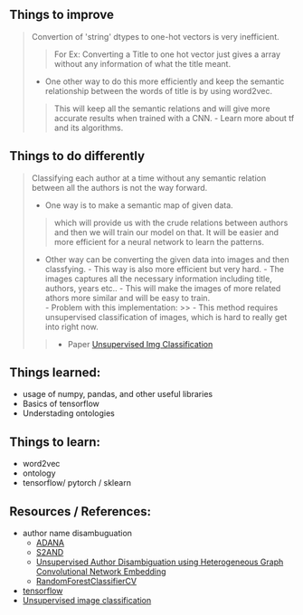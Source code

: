 ## Things to improve
> Convertion of 'string' dtypes to one-hot vectors is      very inefficient.
> > For Ex: Converting a Title to one hot vector just gives a array without any information of what the title meant.
> - One other way to do this more efficiently and keep the semantic relationship between the words of title is by using word2vec.
> > This will keep all the semantic relations and will give more accurate results when trained with a CNN.
    - Learn more about tf and its algorithms.
## Things to do differently
>  Classifying each author at a time without any semantic relation between all the authors is not the way forward.
> - One way is to make a semantic map of given data. 
>> which will provide us with the crude relations between authors and then we will train our model on that. It will be easier and more efficient for a neural network to learn the patterns.
>  - Other way can be converting the given data into images and then classfying.
      - This way is also more efficient but very hard.
      - The images captures all the necessary information including title, authors, years etc.. 
      - This will make the images of more related athors more similar and will be easy to train.     
      - Problem with this implementation:
    >> - This method requires unsupervised classification of images, which is hard to really get into right now.
   >>- Paper [Unsupervised Img Classification](https://github.com/wvangansbeke/Unsupervised-Classification)
                    
## Things learned:
- usage of numpy, pandas, and other useful libraries
- Basics of tensorflow
- Understading ontologies

## Things to learn: 
- word2vec
- ontology
- tensorflow/ pytorch / sklearn


## Resources / References:
- author name disambuguation
    - [ADANA](https://www.aminer.org/disambiguation)
    - [S2AND](https://github.com/allenai/S2AND)
    - [Unsupervised Author Disambiguation using Heterogeneous Graph Convolutional Network Embedding](https://github.com/joe817/name-disambiguation)
    - [RandomForestClassifierCV](https://github.com/diging/author-disambiguation)
- [tensorflow](https://www.tensorflow.org/tutorials)
- [Unsupervised image classification](https://github.com/wvangansbeke/Unsupervised-Classification)
